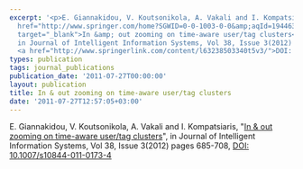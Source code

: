 ```yaml
---
excerpt: '<p>E. Giannakidou, V. Koutsonikola, A. Vakali and I. Kompatsiaris, &quot;<a
  href="http://www.springer.com/home?SGWID=0-0-1003-0-0&amp;aqId=1944632&amp;download=1&amp;checkval=7d2b1bf3e7e331245ca992e91c4e8361"
  target="_blank">In &amp; out zooming on time-aware user/tag clusters</a>&quot;,
  in Journal of Intelligent Information Systems, Vol 38, Issue 3(2012) pages 685-708,
  <a href="http://www.springerlink.com/content/l63238503340t5v3/">DOI: 10.1007/s10844-011-0173-4</a></p>'
types: publication
tags: journal_publications
publication_date: '2011-07-27T00:00:00'
layout: publication
title: In & out zooming on time-aware user/tag clusters
date: '2011-07-27T12:57:05+03:00'
---
```

<p>E. Giannakidou, V. Koutsonikola, A. Vakali and I. Kompatsiaris, &quot;<a href="http://www.springer.com/home?SGWID=0-0-1003-0-0&amp;aqId=1944632&amp;download=1&amp;checkval=7d2b1bf3e7e331245ca992e91c4e8361" target="_blank">In &amp; out zooming on time-aware user/tag clusters</a>&quot;, in Journal of Intelligent Information Systems, Vol 38, Issue 3(2012) pages 685-708, <a href="http://www.springerlink.com/content/l63238503340t5v3/">DOI: 10.1007/s10844-011-0173-4</a></p>
